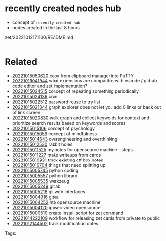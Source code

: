 # recently created nodes hub

- concept of `recently created hub`
- nodes created in the last 8 hours

zet/20221012171100/README.md

```
```


# Related

- [20221015050620](/zet/20221015050620/README.md) copy from clipboard manager into PuTTY
- [20221015041944](/zet/20221015041944/README.md) what extensions are compatible with vscode / github code editor and zet implementation?
- [20221015024515](/zet/20221015024515/README.md) concept of repeating something periodically
- [20221015024136](/zet/20221015024136/README.md) cron
- [20221015022512](/zet/20221015022512/README.md) password reuse to try list
- [20221015021344](/zet/20221015021344/README.md) graph explorer does not let you add 0 links or back out of link screen
- [20221015020830](/zet/20221015020830/README.md) walk graph and collect keywords for context and prioritize search results based on keywords and scores
- [20221015015106](/zet/20221015015106/README.md) concept of psychology
- [20221015015059](/zet/20221015015059/README.md) concept of mindfulness
- [20221015014643](/zet/20221015014643/README.md) overengineering and overthinking
- [20221015012530](/zet/20221015012530/README.md) rabbit holes
- [20221015011525](/zet/20221015011525/README.md) my notes for opensource machine - steps
- [20221015011227](/zet/20221015011227/README.md) make writeups from cards
- [20221015010931](/zet/20221015010931/README.md) track existing ctf box notes
- [20221015010704](/zet/20221015010704/README.md) things that need splitting up
- [20221015005745](/zet/20221015005745/README.md) python coding
- [20221015005557](/zet/20221015005557/README.md) python library
- [20221015005535](/zet/20221015005535/README.md) werkzeug
- [20221015005249](/zet/20221015005249/README.md) gitlab
- [20221015005218](/zet/20221015005218/README.md) git web interfaces
- [20221015004916](/zet/20221015004916/README.md) gitea
- [20221015004252](/zet/20221015004252/README.md) htb opensource machine
- [20221015004120](/zet/20221015004120/README.md) ippsec video opensource
- [20221015000510](/zet/20221015000510/README.md) create install script for zet command
- [20221014222109](/zet/20221014222109/README.md) workflow for releasing zet cards from private to public
- [20221012144502](/zet/20221012144502/README.md) track modification dates

Tags:

    
